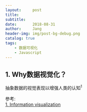 ```yaml
---
layout:     post
title:      
subtitle:   
date:       2018-08-31
author:     Jang
header-img: img/post-bg-debug.png
catalog: true
tags:
    - 数据可视化
    - Javascript
---
```


## 1. Why数据视觉化？<br>
抽象数据的视觉表现以增强人类的认知<sup>1</sup>


参考:<br>
[1. Information visualization](https://en.wikipedia.org/wiki/Information_visualization)
